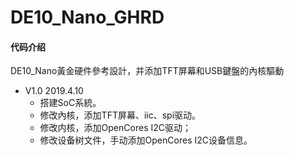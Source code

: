 # DE10_Nano_GHRD
#### 代码介绍
DE10_Nano黃金硬件參考設計，并添加TFT屏幕和USB鍵盤的內核驅動

* V1.0   2019.4.10
    * 搭建SoC系統。
    * 修改內核，添加TFT屏幕、iic、spi驱动。
    * 修改内核，添加OpenCores I2C驱动；
    * 修改设备树文件，手动添加OpenCores I2C设备信息。
